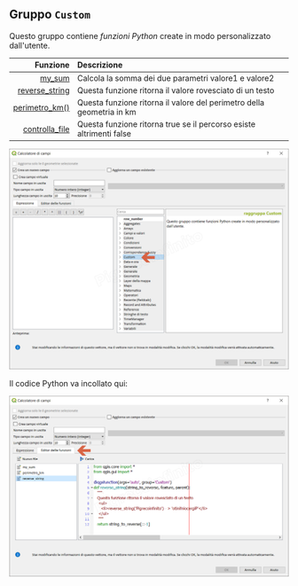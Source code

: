 ## Gruppo `Custom`

Questo gruppo contiene _funzioni Python_ create in modo personalizzato dall'utente.

 Funzione  | Descrizione
----------:|:-----------
[my_sum](funzioni/my_sum.md)|Calcola la somma dei due parametri valore1 e valore2
[reverse_string](funzioni/reverse_string.md)|Questa funzione ritorna il valore rovesciato di un testo
[perimetro_km()](funzioni/perimetro_km().md)|Questa funzione ritorna il valore del perimetro della geometria in km 
[controlla_file](funzioni/controlla_file.md)|Questa funzione ritorna true se il percorso esiste altrimenti false


![](/img/custom/gruppo_custom1.png)

Il codice Python va incollato qui:

![](/img/custom/editor_funzioni1.png)

